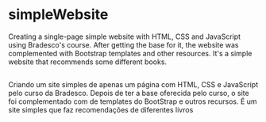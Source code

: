# simpleWebsite
Creating a single-page simple website with HTML, CSS and JavaScript using Bradesco's course. After getting the base for it, the website was complemented with Bootstrap templates and other resources. It's a simple website that recommends some different books.

##
Criando um site simples de apenas um página com HTML, CSS e JavaScript pelo curso da Bradesco. Depois de ter a base oferecida pelo curso, o site foi complementado com de templates do BootStrap e outros recursos. É um site simples que faz recomendações de diferentes livros
